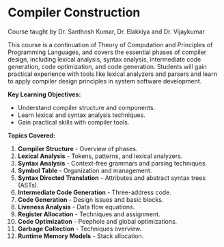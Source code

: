 # Compiler Construction

Course taught by Dr. Santhosh Kumar, Dr. Elakkiya and Dr. Vijaykumar

This course is a continuation of Theory of Computation and Principles of Programming Languages, and covers the essential phases of compiler design, including lexical analysis, syntax analysis, intermediate code generation, code optimization, and code generation. Students will gain practical experience with tools like lexical analyzers and parsers and learn to apply compiler design principles in system software development.

**Key Learning Objectives:**
- Understand compiler structure and components.
- Learn lexical and syntax analysis techniques.
- Gain practical skills with compiler tools.

**Topics Covered:**
1. **Compiler Structure** - Overview of phases.
2. **Lexical Analysis** - Tokens, patterns, and lexical analyzers.
3. **Syntax Analysis** - Context-free grammars and parsing techniques.
4. **Symbol Table** - Organization and management.
5. **Syntax Directed Translation** - Attributes and abstract syntax trees (ASTs).
6. **Intermediate Code Generation** - Three-address code.
7. **Code Generation** - Design issues and basic blocks.
8. **Liveness Analysis** - Data flow equations.
9. **Register Allocation** - Techniques and assignment.
10. **Code Optimization** - Peephole and global optimizations.
11. **Garbage Collection** - Techniques overview.
12. **Runtime Memory Models** - Stack allocation.

